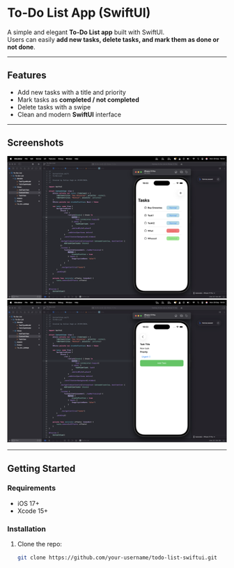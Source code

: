 # To-Do List App (SwiftUI)

A simple and elegant **To-Do List app** built with SwiftUI.  
Users can easily **add new tasks, delete tasks, and mark them as done or not done**.  

---

## Features
- Add new tasks with a title and priority  
- Mark tasks as **completed / not completed**  
- Delete tasks with a swipe  
- Clean and modern **SwiftUI** interface  

---

## Screenshots

<p align="center">
  <img src="screenshots/1.png" alt="Task List Screenshot"/>
  <img src="screenshots/2.png" alt="Add Task Screenshot"/>
</p>

---

## Getting Started

### Requirements
- iOS 17+
- Xcode 15+

### Installation
1. Clone the repo:
   ```bash
   git clone https://github.com/your-username/todo-list-swiftui.git
